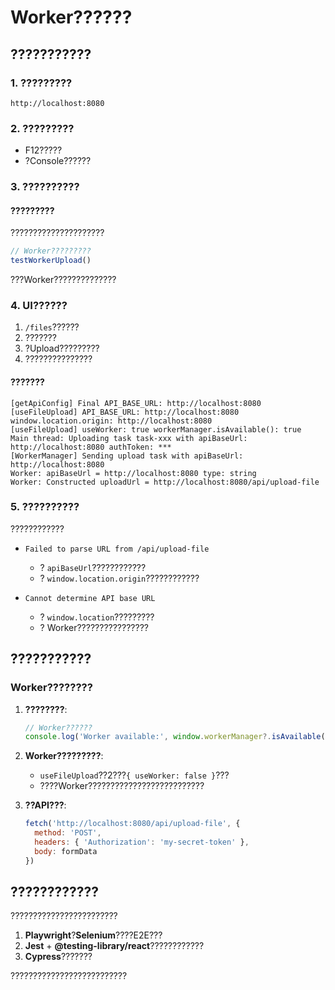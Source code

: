 # Worker??????

## ???????????

### 1. ?????????
```
http://localhost:8080
```

### 2. ?????????
- F12?????
- ?Console??????

### 3. ??????????

#### ?????????
?????????????????????

```javascript
// Worker?????????
testWorkerUpload()
```

???Worker??????????????

### 4. UI??????

1. `/files`??????
2. ???????
3. ?Upload?????????
4. ???????????????

#### ???????

```
[getApiConfig] Final API_BASE_URL: http://localhost:8080
[useFileUpload] API_BASE_URL: http://localhost:8080 window.location.origin: http://localhost:8080
[useFileUpload] useWorker: true workerManager.isAvailable(): true
Main thread: Uploading task task-xxx with apiBaseUrl: http://localhost:8080 authToken: ***
[WorkerManager] Sending upload task with apiBaseUrl: http://localhost:8080
Worker: apiBaseUrl = http://localhost:8080 type: string
Worker: Constructed uploadUrl = http://localhost:8080/api/upload-file
```

### 5. ??????????

????????????

- `Failed to parse URL from /api/upload-file`
  - ? `apiBaseUrl`????????????
  - ? `window.location.origin`????????????

- `Cannot determine API base URL`
  - ? `window.location`?????????
  - ? Worker????????????????

## ???????????

### Worker????????

1. **????????**:
   ```javascript
   // Worker??????
   console.log('Worker available:', window.workerManager?.isAvailable());
   ```

2. **Worker?????????**:
   - `useFileUpload`??2???`{ useWorker: false }`???
   - ????Worker??????????????????????????

3. **??API???**:
   ```javascript
   fetch('http://localhost:8080/api/upload-file', {
     method: 'POST',
     headers: { 'Authorization': 'my-secret-token' },
     body: formData
   })
   ```

## ????????????

????????????????????????

1. **Playwright**?**Selenium**????E2E???
2. **Jest** + **@testing-library/react**????????????
3. **Cypress**???????

??????????????????????????
